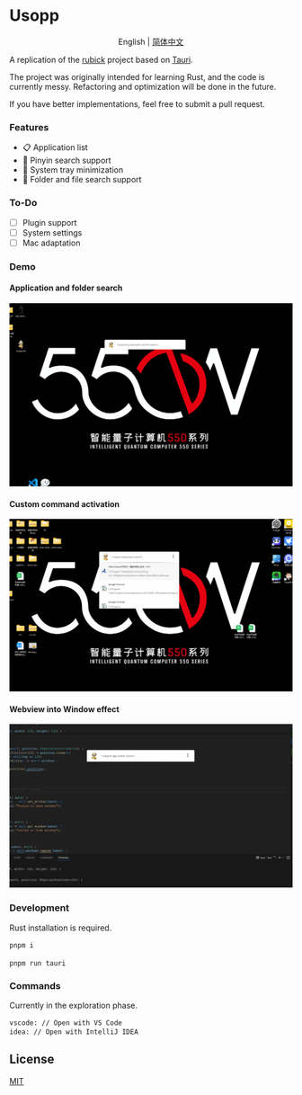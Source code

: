 # Usopp

<div align="center">

English | [简体中文](./README.zh.md)

</div>

A replication of the [rubick](https://github.com/rubickCenter/rubick) project based on [Tauri](https://tauri.app/).

The project was originally intended for learning Rust, and the code is currently messy. Refactoring and optimization will be done in the future.

If you have better implementations, feel free to submit a pull request.

### Features
- 📋 Application list
- 🔎 Pinyin search support
- 📌 System tray minimization
- 📁 Folder and file search support

### To-Do
- [ ] Plugin support
- [ ] System settings
- [ ] Mac adaptation

### Demo

#### Application and folder search
![demo](./public/demo1-20240202.gif)

#### Custom command activation
![demo](./public/demo2.gif)

#### Webview into Window effect
![demo](./public/demo3.gif)

### Development
Rust installation is required.
```
pnpm i

pnpm run tauri
```

### Commands
Currently in the exploration phase.
```
vscode: // Open with VS Code
idea: // Open with IntelliJ IDEA
```

## License

[MIT](https://en.wikipedia.org/wiki/MIT_License)
